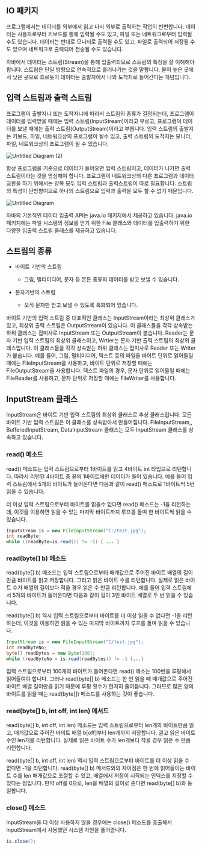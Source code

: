 ## IO 패키지

프로그램에서는 데이터를 외부에서 읽고 다시 외부로 출력하는 작업이 빈번합니다. 데이터는 사용자로부터 키보드를 통해 입력될 수도 있고, 파일 또는 네트워크로부터 입력될 수도 있습니다. 데이터는 반대로 모니터로 출력될 수도 있고, 파일로 출력되어 저장될 수도 있으며 네트워크로 출력되어 전송될 수도 있습니다.

자바에서 데이터는 스트림(Stream)을 통해 입출력되므로 스트림의 특징을 잘 이해해야 합니다. 스트림은 단일 방향으로 연속적으로 흘러나가는 것을 말합니다. 물이 높은 곳에서 낮은 곳으로 흐르듯이 데이터는 출발자에서 나와 도착지로 들어간다는 개념입니다.

## 입력 스트림과 출력 스트림

프로그램이 출발지냐 또는 도착지냐에 따라서 스트림의 종류가 결정되는데, 프로그램이 데이터를 입력받을 때에는 입력 스트림(InputStream)이라고 부르고, 프로그램이 데이터를 보낼 때에는 출력 스트림(OutputStream)이라고 부릅니다. 입력 스트림의 출발지는 키보드, 파일, 네트워크상의 프로그램이 될수 있고, 출력 스트림의 도착지는 모니터, 파일, 네트워크상의 프로그램이 될 수 있습니다.

![Untitled Diagram (2)](https://user-images.githubusercontent.com/22395934/83325655-db8edd80-a2a8-11ea-985e-167a20895b27.png)

항상 프로그램을 기준으로 데이터가 들어오면 입력 스트림이고, 데이터가 나가면 출력 스트림이라는 것을 명심해야 합니다. 프로그램이 네트워크상의 다른 프로그램과 데이터 교환을 하기 위해서는 양쪽 모두 입력 스트림과 출력스트림이 따로 필요합니다. 스트림의 특성이 단방향이므로 하나의 스트림으로 입력과 출력을 모두 할 수 없기 때문입니다.

![Untitled Diagram](https://user-images.githubusercontent.com/22395934/83325751-bfd80700-a2a9-11ea-8c23-87523df972da.png)

자바의 기본적인 데이터 입출력 API는 java.io 패키지에서 제공하고 있습니다. java.io 패키지에는 파일 시스템의 정보를 얻기 위한 File 클래스와 데이터를 입출력하기 위한 다양한 입출력 스트림 클래스를 제공하고 있습니다.



## 스트림의 종류

- 바이트 기반의 스트림
    - 그림, 멀티미디어, 문자 등 몬든 종류의 데이터를 받고 보낼 수 있습니다.

- 문자기반의 스트림
    - 오직 문자만 받고 보낼 수 있도록 특화되어 있습니다.

바이트 기반의 입력 스트림 중 대표적인 클래스는 InputStream이라는 최상위 클래스가 있고, 최상위 출력 스트림은 OutputStream이 있습니다. 이 클래스들을 각각 상속받는 하위 클래스는 접미사로 InputStream 또는 OutputStream이 붙습니다. Reader는 문자 기반 입력 스트림의 최상위 클래스이고, Wrtier는 문자 기반 출력 스트림의 최상위 클래스입니다. 이 클래스들을 각각 상속받는 하위 클래스는 접미사로 Reader 또는 Writer가 붙습니다. 예를 들어, 그림, 멀티미디어, 텍스트 등의 파일을 바이트 단위로 읽어들일 때에는 FileInputStream을 사용하고, 바이트 단위로 저장할 때에는 FileOutputStream을 사용합니다. 텍스트 파일의 경우, 문자 단위로 읽어들일 때에는 FileReader를 사용하고, 문자 단위로 저장할 때에는 FileWriter를 사용합니다.

## InputStream 클래스
InputStream은 바이트 기반 입력 스트림의 최상위 클래스로 추상 클래스입니다. 모든 바이트 기반 입력 스트림은 이 클래스를 상속받아서 만들어집니다. FileInputStream,, BufferedInputStream, DataInputStream 클래스는 모두 InputStream 클래스를 상속하고 있습니다.

### read() 메소드
read() 메소드는 입력 스트림으로부터 1바이트를 읽고 4바이트 int 타입으로 리턴합니다. 따라서 리턴된 4바이트 중 끝의 1바이트에만 데이터가 들어 있습니다. 예를 들어 입력 스트림에서 5개의 바이트가 들어온다면 다음과 같이 read() 메소드로 1바이트씩 5번 읽을 수 있습니다.

더 이상 입력 스트림으로부터 바이트를 읽을수 없다면 read() 메소드는 -1을 리턴하는데, 이것을 이용하면 읽을 수 있는 마지막 바이트까지 루프를 돌며 한 바이트씩 읽을 수 있습니다.

```java
Inputstream is = new FileInputStream("C:/test.jpg");
int readByte;
while ((readByte=is.read()) != -1) { ... }
```

### read(byte[] b) 메소드
read(byte[] b) 메소드는 입력 스트림으로부터 매개값으로 주어진 바이트 배열의 길이만큼 바이트를 읽고 저장합니다. 그리고 읽은 바이트 수를 리턴합니다. 실제로 읽은 바이트 수가 배열의 길이보다 적을 경우 읽은 수 만큼 리턴합니다. 에를 들어 입력 스트림에서 5개의 바이트가 들어온다면 다음과 같이 길이 3인 바이트 배열로 두 번 읽을 수 있습니다.

read(byte[] b) 역시 입력 스트림으로부터 바이트를 더 이상 읽을 수 없다면 -1을 리턴하는데, 이것을 이용하면 읽을 수 있는 마지막 바이트까지 루프를 돌며 읽을 수 있습니다.

```java
InputStream is = new FileInputStream("C/test.jpg");
int readByteNo;
byte[] readBytes = new Byte[100];
while (readByteNo = is.read(readBytes)) != -1 {...}
```

입력 스트림으로부터 100개의 바이트가 들어온다면 read() 메소는 100번을 루핑해서 읽어들여야 합니다. 그러나 read(byte[] b) 메소드는 한 번 읽을 때 매개값으로 주어진 바이트 배열 길이만큼 읽기 때문에 루핑 횟수가 현저히 줄어듭니다. 그러므로 많은 양의 바이트를 읽을 때는 read(byte[]) 메소드를 사용하는 것이 좋습니다.

### read(byte[] b, int off, int len) 메서드
read(byte[] b, int off, int len) 메소드는 입력 스트림으로부터 len개의 바이트만큼 읽고, 매개값으로 주어진 바이트 배열 b[off]부터 len개까지 저장합니다. 긜고 읽은 바이트 수인 len개를 리턴합니다. 실제로 읽은 바이트 수가 len개보다 작을 경우 읽은 수 만큼 리턴합니다. 

read(byte[] b, int off, int len) 역시 입력 스트림으로부터 바이트를 더 이상 읽을 수 없다면 -1을 리턴합니다. read(byte[] b) 메서드와의 차이점은 한 번에 읽어들이는 바이트 수를 len 매개값으로 조절할 수 있고, 배열에서 저장이 시작되는 인덱스를 지정할 수 있다는 점입니다. 만약 off를 0으로, len을 배열의 길이로 준다면 read(byte[] b)와 동일합니다.

### close() 메소드
InputStream을 더 이상 사용하지 않을 경우에는 close() 메소드를 호출해서 InputStream에서 사용했던 시스템 자원을 풀어줍니다.

```java
is.close();
```
